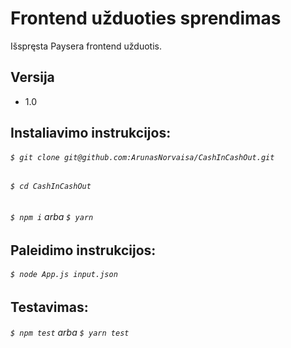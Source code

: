 # Frontend užduoties sprendimas
Išspręsta Paysera frontend užduotis.

## Versija
* 1.0

## Instaliavimo instrukcijos:

###### `$ git clone git@github.com:ArunasNorvaisa/CashInCashOut.git`
###### `$ cd CashInCashOut`
###### `$ npm i` arba `$ yarn`


## Paleidimo instrukcijos:

###### `$ node App.js input.json`


## Testavimas:

###### `$ npm test` arba `$ yarn test`
